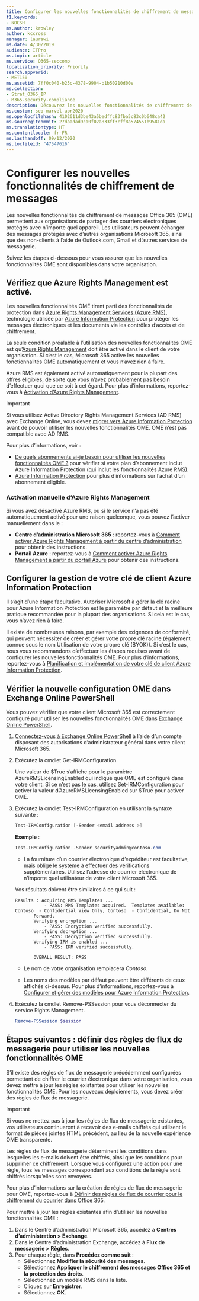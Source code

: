 ```yaml
---
title: Configurer les nouvelles fonctionnalités de chiffrement de messages
f1.keywords:
- NOCSH
ms.author: krowley
author: kccross
manager: laurawi
ms.date: 4/30/2019
audience: ITPro
ms.topic: article
ms.service: O365-seccomp
localization_priority: Priority
search.appverid:
- MET150
ms.assetid: 7ff0c040-b25c-4378-9904-b1b50210d00e
ms.collection:
- Strat_O365_IP
- M365-security-compliance
description: Découvrez les nouvelles fonctionnalités de chiffrement de messages Office 365 qui permettent une communication de messagerie protégée avec des personnes internes ou externes à votre organisation.
ms.custom: seo-marvel-apr2020
ms.openlocfilehash: 4102611d3be43a5bedffc83fba5c83c0b648ca42
ms.sourcegitcommit: 27daadad9ca0f02a833ff3cff8a574551b9581da
ms.translationtype: HT
ms.contentlocale: fr-FR
ms.lasthandoff: 09/12/2020
ms.locfileid: "47547616"
---
```

# <a name="set-up-new-message-encryption-capabilities"></a>Configurer les nouvelles fonctionnalités de chiffrement de messages

Les nouvelles fonctionnalités de chiffrement de messages Office 365 (OME) permettent aux organisations de partager des courriers électroniques protégés avec n’importe quel appareil. Les utilisateurs peuvent échanger des messages protégés avec d’autres organisations Microsoft 365, ainsi que des non-clients à l’aide de Outlook.com, Gmail et d’autres services de messagerie.

Suivez les étapes ci-dessous pour vous assurer que les nouvelles fonctionnalités OME sont disponibles dans votre organisation.

## <a name="verify-that-azure-rights-management-is-active"></a>Vérifiez que Azure Rights Management est activé.

Les nouvelles fonctionnalités OME tirent parti des fonctionnalités de protection dans [Azure Rights Management Services (Azure RMS)](https://docs.microsoft.com/azure/information-protection/what-is-information-protection), technologie utilisée par [Azure Information Protection](https://docs.microsoft.com/azure/information-protection/what-is-azure-rms) pour protéger les messages électroniques et les documents via les contrôles d’accès et de chiffrement.

La seule condition préalable à l’utilisation des nouvelles fonctionnalités OME est qu’[Azure Rights Management](https://docs.microsoft.com/azure/information-protection/what-is-azure-rms) doit être activé dans le client de votre organisation. Si c’est le cas, Microsoft 365 active les nouvelles fonctionnalités OME automatiquement et vous n’avez rien à faire.

Azure RMS est également activé automatiquement pour la plupart des offres éligibles, de sorte que vous n’avez probablement pas besoin d’effectuer quoi que ce soit à cet égard. Pour plus d’informations, reportez-vous à [Activation d’Azure Rights Management](https://docs.microsoft.com/azure/information-protection/activate-service).

>[!IMPORTANT]
>Si vous utilisez Active Directory Rights Management Services (AD RMS) avec Exchange Online, vous devez [migrer vers Azure Information Protection](https://docs.microsoft.com/azure/information-protection/migrate-from-ad-rms-to-azure-rms) avant de pouvoir utiliser les nouvelles fonctionnalités OME. OME n’est pas compatible avec AD RMS.  

Pour plus d’informations, voir :

- [De quels abonnements ai-je besoin pour utiliser les nouvelles fonctionnalités OME ?](ome-faq.md#what-subscriptions-do-i-need-to-use-the-new-ome-capabilities) pour vérifier si votre plan d’abonnement inclut Azure Information Protection (qui inclut les fonctionnalités Azure RMS).
- [Azure Information Protection](https://azure.microsoft.com/services/information-protection/) pour plus d’informations sur l’achat d’un abonnement éligible.  

### <a name="manually-activating-azure-rights-management"></a>Activation manuelle d’Azure Rights Management

Si vous avez désactivé Azure RMS, ou si le service n’a pas été automatiquement activé pour une raison quelconque, vous pouvez l’activer manuellement dans le :

- **Centre d’administration Microsoft 365** : reportez-vous à [Comment activer Azure Rights Management à partir du centre d’administration](https://docs.microsoft.com/azure/information-protection/activate-office365) pour obtenir des instructions.
- **Portail Azure** : reportez-vous à [Comment activer Azure Rights Management à partir du portail Azure](https://docs.microsoft.com/azure/information-protection/activate-azure) pour obtenir des instructions.

## <a name="configure-management-of-your-azure-information-protection-tenant-key"></a>Configurer la gestion de votre clé de client Azure Information Protection

Il s’agit d’une étape facultative. Autoriser Microsoft à gérer la clé racine pour Azure Information Protection est le paramètre par défaut et la meilleure pratique recommandée pour la plupart des organisations. Si cela est le cas, vous n’avez rien à faire.

Il existe de nombreuses raisons, par exemple des exigences de conformité, qui peuvent nécessiter de créer et gérer votre propre clé racine (également connue sous le nom Utilisation de votre propre clé (BYOK)). Si c’est le cas, nous vous recommandons d’effectuer les étapes requises avant de configurer les nouvelles fonctionnalités OME. Pour plus d’informations, reportez-vous à [Planification et implémentation de votre clé de client Azure Information Protection](https://docs.microsoft.com/information-protection/plan-design/plan-implement-tenant-key).

## <a name="verify-new-ome-configuration-in-exchange-online-powershell"></a>Vérifier la nouvelle configuration OME dans Exchange Online PowerShell

Vous pouvez vérifier que votre client Microsoft 365 est correctement configuré pour utiliser les nouvelles fonctionnalités OME dans [Exchange Online PowerShell](https://docs.microsoft.com/powershell/exchange/exchange-online-powershell).
  
1. [Connectez-vous à Exchange Online PowerShell](https://docs.microsoft.com/powershell/exchange/connect-to-exchange-online-powershell) à l’aide d’un compte disposant des autorisations d’administrateur général dans votre client Microsoft 365.

2. Exécutez la cmdlet Get-IRMConfiguration.

     Une valeur de $True s’affiche pour le paramètre AzureRMSLicensingEnabled qui indique que OME est configuré dans votre client. Si ce n’est pas le cas, utilisez Set-IRMConfiguration pour activer la valeur d’AzureRMSLicensingEnabled sur $True pour activer OME.

3. Exécutez la cmdlet Test-IRMConfiguration en utilisant la syntaxe suivante :

     ```powershell
     Test-IRMConfiguration [-Sender <email address >]
     ```  

   **Exemple** :

     ```powershell
     Test-IRMConfiguration -Sender securityadmin@contoso.com
     ```

     - La fourniture d’un courrier électronique d’expéditeur est facultative, mais oblige le système à effectuer des vérifications supplémentaires. Utilisez l’adresse de courrier électronique de n’importe quel utilisateur de votre client Microsoft 365.

     Vos résultats doivent être similaires à ce qui suit :

     ```text
     Results : Acquiring RMS Templates ...
                - PASS: RMS Templates acquired.  Templates available: Contoso  - Confidential View Only, Contoso  - Confidential, Do Not
            Forward.
            Verifying encryption ...
                - PASS: Encryption verified successfully.
            Verifying decryption ...
                - PASS: Decryption verified successfully.
            Verifying IRM is enabled ...
                - PASS: IRM verified successfully.

            OVERALL RESULT: PASS
     ```

   - Le nom de votre organisation remplacera *Contoso*.

   - Les noms des modèles par défaut peuvent être différents de ceux affichés ci-dessus. Pour plus d’informations, reportez-vous à [Configurer et gérer des modèles pour Azure Information Protection](https://docs.microsoft.com/azure/information-protection/configure-policy-templates).

4. Exécutez la cmdlet Remove-PSSession pour vous déconnecter du service Rights Management.

     ```powershell
     Remove-PSSession $session
     ```

## <a name="next-steps-define-mail-flow-rules-to-use-new-ome-capabilities"></a>Étapes suivantes : définir des règles de flux de messagerie pour utiliser les nouvelles fonctionnalités OME

S’il existe des règles de flux de messagerie précédemment configurées permettant de chiffrer le courrier électronique dans votre organisation, vous devez mettre à jour les règles existantes pour utiliser les nouvelles fonctionnalités OME. Pour les nouveaux déploiements, vous devez créer des règles de flux de messagerie.

>[!IMPORTANT]
>Si vous ne mettez pas à jour les règles de flux de messagerie existantes, vos utilisateurs continueront à recevoir des e-mails chiffrés qui utilisent le format de pièces jointes HTML précédent, au lieu de la nouvelle expérience OME transparente.

Les règles de flux de messagerie déterminent les conditions dans lesquelles les e-mails doivent être chiffrés, ainsi que les conditions pour supprimer ce chiffrement. Lorsque vous configurez une action pour une règle, tous les messages correspondant aux conditions de la règle sont chiffrés lorsqu’elles sont envoyées.
  
Pour plus d’informations sur la création de règles de flux de messagerie pour OME, reportez-vous à [Définir des règles de flux de courrier pour le chiffrement du courrier dans Office 365](define-mail-flow-rules-to-encrypt-email.md).

Pour mettre à jour les règles existantes afin d’utiliser les nouvelles fonctionnalités OME :

1. Dans le Centre d’administration Microsoft 365, accédez à **Centres d’administration > Exchange**.
2. Dans le Centre d’administration Exchange, accédez à **Flux de messagerie > Règles**.
3. Pour chaque règle, dans **Procédez comme suit** :
    - Sélectionnez **Modifier la sécurité des messages**.
    - Sélectionnez **Appliquer le chiffrement des messages Office 365 et la protection des droits**.
    - Sélectionnez un modèle RMS dans la liste.
    - Cliquez sur **Enregistrer**.
    - Sélectionnez **OK**.

